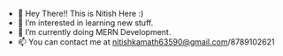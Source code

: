 - 👋 Hey There!! This is Nitish Here :)
- 👀 I’m interested in learning new stuff.
- 🌱 I’m currently doing MERN Development.
- 📫 You can contact me at nitishkamath63590@gmail.com/8789102621

<!---
Nitish-Kamath/Nitish-Kamath is a ✨ special ✨ repository because its `README.md` (this file) appears on your GitHub profile.
You can click the Preview link to take a look at your changes.
--->
